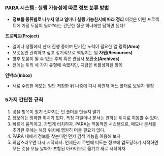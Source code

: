 
### PARA 시스템 : 실행 가능성에 따른 정보 분류 방법

+ **정보를 종류별로 나누지 않고 얼마나 실행 가능한지에 따라 정리**
	이것은 어떤 프로젝트에 가장 도움이 될까?라는 간단한 질문 하나에만 답하면 된다!

**프로젝트(Project)**
+ 일이나 생활에서 현재 진행 중이며 단기간 노력이 필요한 일
**영역(Area)**
+ 오랫동안 관리하고 싶고 장기적으로 책임지는 일
**자원(Resources)**
+ 향후 도움이 될 수 있는 주제 혹은 관심사
**보관소(Archives)**
+ 전에는 위의 세 가지 유형에 속했지만, 지금은 비활성화된 항목

**인박스(Inbox)**
+ 새로 수집한 메모는 일단 저장한 뒤 나중에 다시 확인해 어느 폴더로 보낼지 결정


### 5가지 간단한 규칙
1. 넣을 항목이 있기 전까지는 빈 폴더를 만들지 말기
2. 정보에는 정확한 위치가 없다. 특정 파일이나 문서는 원하는 위치로 이동할 수 있다.
3. 빠르게 움직이고, 가볍게 터치하자. PARA는 역동적인 시스템으로, 메모나 문서를 추가한 후에는 해당 위치에 영원히 머물 필요가 없다.
4. PARA 내에서 정보를 찾는다면 먼저 검색 기능을 이용해 보자
5. 의심스러우면 다시 시작하자. 언제든지 주변에 떠도는 정보에 압도당하기 시작하면 모든 것을 오늘 날짜가 포함된 아카이브로 옮기고 새로 시작하자.